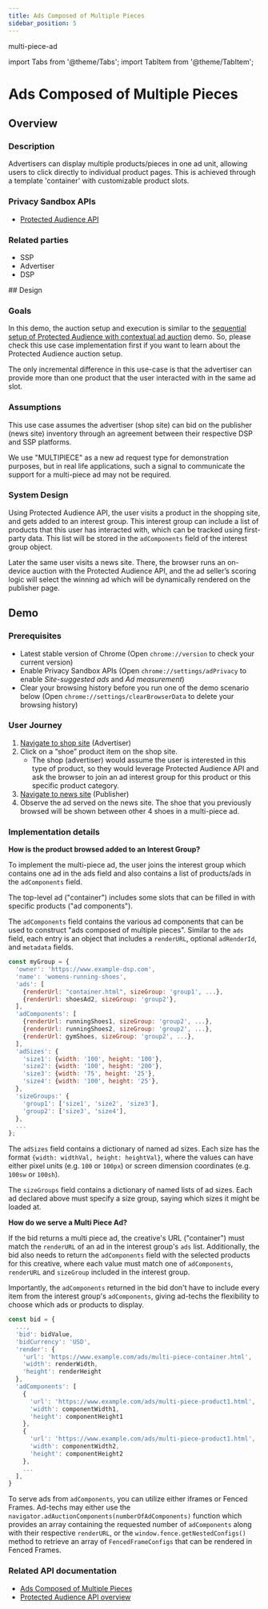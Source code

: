 ```yaml
---
title: Ads Composed of Multiple Pieces
sidebar_position: 5
---
```


multi-piece-ad

import Tabs from '@theme/Tabs'; import TabItem from '@theme/TabItem';

# Ads Composed of Multiple Pieces

<Tabs>
<TabItem value="overview" label="Overview" default>

## Overview

### Description

Advertisers can display multiple products/pieces in one ad unit, allowing users to click directly to individual product pages. This is achieved
through a template 'container' with customizable product slots.

### Privacy Sandbox APIs

- [Protected Audience API](https://developer.chrome.com/docs/privacy-sandbox/protected-audience/)

### Related parties

- SSP
- Advertiser
- DSP

</TabItem>
<TabItem value="design" label="Design">
## Design

### Goals

In this demo, the auction setup and execution is similar to the
[sequential setup of Protected Audience with contextual ad auction](./sequential-auction-setup.md) demo. So, please check this use case implementation
first if you want to learn about the Protected Audience auction setup.

The only incremental difference in this use-case is that the advertiser can provide more than one product that the user interacted with in the same ad
slot.

### Assumptions​

This use case assumes the advertiser (shop site) can bid on the publisher (news site) inventory through an agreement between their respective DSP and
SSP platforms.

We use "MULTIPIECE" as a new ad request type for demonstration purposes, but in real life applications, such a signal to communicate the support for a
multi-piece ad may not be required.

### System Design

Using Protected Audience API, the user visits a product in the shopping site, and gets added to an interest group. This interest group can include a
list of products that this user has interacted with, which can be tracked using first-party data. This list will be stored in the `adComponents` field
of the interest group object.

Later the same user visits a news site. There, the browser runs an on-device auction with the Protected Audience API, and the ad seller’s scoring
logic will select the winning ad which will be dynamically rendered on the publisher page.

</TabItem>

<TabItem value="demo" label="Demo">

## Demo

### Prerequisites

- Latest stable version of Chrome (Open `chrome://version` to check your current version)
- Enable Privacy Sandbox APIs (Open `chrome://settings/adPrivacy` to enable _Site-suggested ads_ and _Ad measurement_)
- Clear your browsing history before you run one of the demo scenario below (Open `chrome://settings/clearBrowserData` to delete your browsing
  history)

### User Journey

1. [Navigate to shop site](https://privacy-sandbox-demos-shop.dev/) (Advertiser)
2. Click on a “shoe” product item on the shop site.
   - The shop (advertiser) would assume the user is interested in this type of product, so they would leverage Protected Audience API and ask the
     browser to join an ad interest group for this product or this specific product category.
3. [Navigate to news site](https://privacy-sandbox-demos-news.dev/pa-iframe-multi-piece-ad) (Publisher)
4. Observe the ad served on the news site. The shoe that you previously browsed will be shown between other 4 shoes in a multi-piece ad.

### Implementation details

**How is the product browsed added to an Interest Group?**

To implement the multi-piece ad, the user joins the interest group which contains one ad in the ads field and also contains a list of products/ads in
the `adComponents` field.

The top-level ad ("container") includes some slots that can be filled in with specific products ("ad components").

The `adComponents` field contains the various ad components that can be used to construct "ads composed of multiple pieces". Similar to the `ads`
field, each entry is an object that includes a `renderURL`, optional `adRenderId`, and `metadata` fields.

```javascript
const myGroup = {
  'owner': 'https://www.example-dsp.com',
  'name': 'womens-running-shoes',
  'ads': [
    {renderUrl: "container.html", sizeGroup: 'group1', ...},
    {renderUrl: shoesAd2, sizeGroup: 'group2'},
  ],
  'adComponents': [
    {renderUrl: runningShoes1, sizeGroup: 'group2', ...},
    {renderUrl: runningShoes2, sizeGroup: 'group2', ...},
    {renderUrl: gymShoes, sizeGroup: 'group2', ...},
  ],
  'adSizes': {
    'size1': {width: '100', height: '100'},
    'size2': {width: '100', height: '200'},
    'size3': {width: '75', height: '25'},
    'size4': {width: '100', height: '25'},
  },
  'sizeGroups:' {
    'group1': ['size1', 'size2', 'size3'],
    'group2': ['size3', 'size4'],
  },
  ...
};
```

The `adSizes` field contains a dictionary of named ad sizes. Each size has the format `{width: widthVal, height: heightVal}`, where the values can
have either pixel units (e.g. `100` or `100px`) or screen dimension coordinates (e.g. `100sw` or `100sh`).

The `sizeGroups` field contains a dictionary of named lists of ad sizes. Each ad declared above must specify a size group, saying which sizes it might
be loaded at.

**How do we serve a Multi Piece Ad?**

If the bid returns a multi piece ad, the creative's URL ("container") must match the `renderURL` of an ad in the interest group's `ads` list.
Additionally, the bid also needs to return the `adComponents` field with the selected products for this creative, where each value must match one of
`adComponents`, `renderURL` and `sizeGroup` included in the interest group.

Importantly, the `adComponents` returned in the bid don't have to include every item from the interest group's `adComponents`, giving ad-techs the
flexibility to choose which ads or products to display.

```javascript
const bid = {
  ...,
  'bid': bidValue,
  'bidCurrency': 'USD',
  'render': {
    'url': 'https://www.example.com/ads/multi-piece-container.html',
    'width': renderWidth,
    'height': renderHeight
  },
  'adComponents': [
    {
      'url': 'https://www.example.com/ads/multi-piece-product1.html',
      'width': componentWidth1,
      'height': componentHeight1
    },
    {
      'url': 'https://www.example.com/ads/multi-piece-product1.html',
      'width': componentWidth2,
      'height': componentHeight2
    },
    ...
  ],
}
```

To serve ads from `adComponents`, you can utilize either iframes or Fenced Frames. Ad-techs may either use the
`navigator.adAuctionComponents(numberOfAdComponents)` function which provides an array containing the requested number of `adComponents` along with
their respective `renderURL`, or the `window.fence.getNestedConfigs()` method to retrieve an array of `FencedFrameConfigs` that can be rendered in
Fenced Frames.

### Related API documentation

- [Ads Composed of Multiple Pieces](https://github.com/WICG/turtledove/blob/main/FLEDGE.md#34-ads-composed-of-multiple-pieces)
- [Protected Audience API overview](https://privacysandbox.google.com/private-advertising/protected-audience)

</TabItem>

</Tabs>
